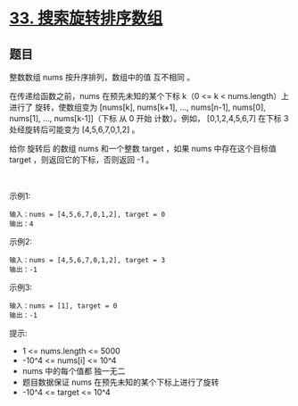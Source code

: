 # [33. 搜索旋转排序数组](https://leetcode-cn.com/problems/search-in-rotated-sorted-array/)


## 题目

整数数组 nums 按升序排列，数组中的值 互不相同 。

在传递给函数之前，nums 在预先未知的某个下标 k（0 <= k < nums.length）上进行了 旋转，使数组变为 [nums[k], nums[k+1], ..., nums[n-1], nums[0], nums[1], ..., nums[k-1]]（下标 从 0 开始 计数）。例如， [0,1,2,4,5,6,7] 在下标 3 处经旋转后可能变为 [4,5,6,7,0,1,2] 。

给你 旋转后 的数组 nums 和一个整数 target ，如果 nums 中存在这个目标值 target ，则返回它的下标，否则返回 -1 。


 

示例1:
```
输入：nums = [4,5,6,7,0,1,2], target = 0
输出：4
```

示例2:
``` 
输入：nums = [4,5,6,7,0,1,2], target = 3
输出：-1
```

示例3:
```
输入：nums = [1], target = 0
输出：-1
```

提示:
- 1 <= nums.length <= 5000
- -10^4 <= nums[i] <= 10^4
- nums 中的每个值都 独一无二
- 题目数据保证 nums 在预先未知的某个下标上进行了旋转
- -10^4 <= target <= 10^4

